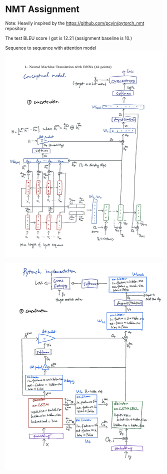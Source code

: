 # NMT Assignment
Note: Heavily inspired by the https://github.com/pcyin/pytorch_nmt repository

The test BLEU score I got is 12.21 (assignment baseline is 10.)

Sequence to sequence with attention model
![model](/assignment4/nmt_model.jpg)


![Pytorch implementation](/assignment4/nmt_pytorch.jpg)
